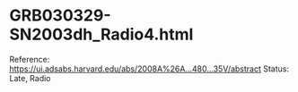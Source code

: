 # GRB030329-SN2003dh_Radio4.html

Reference: https://ui.adsabs.harvard.edu/abs/2008A%26A...480...35V/abstract
Status: Late, Radio